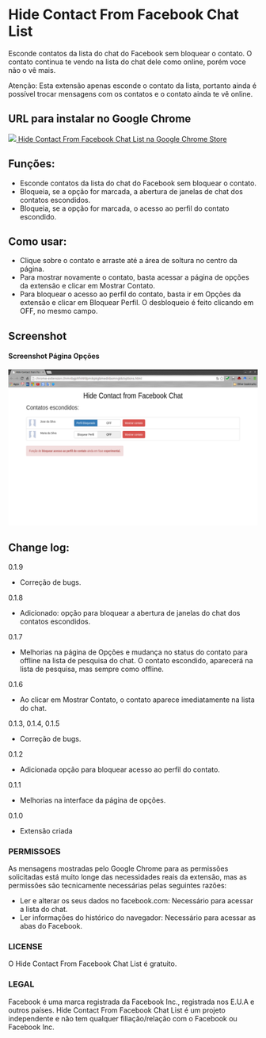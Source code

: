 # Hide Contact From Facebook Chat List
Esconde contatos da lista do chat do Facebook sem bloquear o contato.
O contato continua te vendo na lista do chat dele como online, porém voce não o vê mais.

Atenção: Esta extensão apenas esconde o contato da lista, portanto ainda é possível trocar mensagens com os contatos e o contato ainda te vê online.

## URL para instalar no Google Chrome
[<img src="http://www.google.com/intl/pt-BR/chrome/assets/consumer/images/delorean/122010_webstore.jpg" height=30px />  Hide Contact From Facebook Chat List na Google Chrome Store](https://chrome.google.com/webstore/detail/hide-contact-from-faceboo/dldcnjjdfolnampaceecohfaolbefbhj)

## Funções:
- Esconde contatos da lista do chat do Facebook sem bloquear o contato.
- Bloqueia, se a opção for marcada, a abertura de janelas de chat dos contatos escondidos.
- Bloqueia, se a opção for marcada, o acesso ao perfil do contato escondido.

## Como usar:
- Clique sobre o contato e arraste até a área de soltura no centro da página.
- Para mostrar novamente o contato, basta acessar a página de opções da extensão e clicar em Mostrar Contato.
- Para bloquear o acesso ao perfil do contato, basta ir em Opções da extensão e clicar em Bloquear Perfil. O desbloqueio é feito clicando em OFF, no mesmo campo.

## Screenshot
#### Screenshot Página Opções
![Screenshot](https://github.com/ArthurAssuncao/Hide_Contact_From_Facebook_Chat_List/blob/master/screenshots/pagina_opcoes.png?raw=true "Screenshot Página Opções")

## Change log:
0.1.9
- Correção de bugs.

0.1.8
- Adicionado: opção para bloquear a abertura de janelas do chat dos contatos escondidos.

0.1.7
- Melhorias na página de Opções e mudança no status do contato para offline na lista de pesquisa do chat. O contato escondido, aparecerá na lista de pesquisa, mas sempre como offline.

0.1.6
- Ao clicar em Mostrar Contato, o contato aparece imediatamente na lista do chat.

0.1.3, 0.1.4, 0.1.5
- Correção de bugs.

0.1.2
- Adicionada opção para bloquear acesso ao perfil do contato.

0.1.1
- Melhorias na interface da página de opções.

0.1.0
- Extensão criada

### PERMISSOES
As mensagens mostradas pelo Google Chrome para as permissões solicitadas está muito longe das necessidades reais da extensão, mas as permissões são tecnicamente necessárias pelas seguintes razões:

- Ler e alterar os seus dados no facebook.com: Necessário para acessar a lista do chat.
- Ler informações do histórico do navegador: Necessário para acessar as abas do Facebook.

### LICENSE
O Hide Contact From Facebook Chat List é gratuito.

### LEGAL
Facebook é uma marca registrada da Facebook Inc., registrada nos E.U.A e outros países. Hide Contact From Facebook Chat List é um projeto independente e não tem qualquer filiação/relação com o Facebook ou Facebook Inc.
